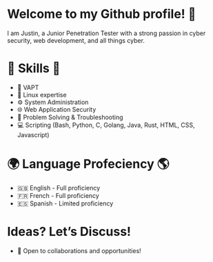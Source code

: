 # Welcome to my Github profile! 👋
I am Justin, a Junior Penetration Tester with a strong passion in cyber security, web development, and all things cyber. 

#  💪 Skills 💪
- 🔐 VAPT
- 🐧 Linux expertise 
- ⚙️ System Administration 
- 🌐 Web Application Security
- 🧩 Problem Solving & Troubleshooting
- 💻 Scripting (Bash, Python, C, Golang, Java, Rust, HTML, CSS, Javascript)

# 🌍 Language Profeciency 🌎
- 🇬🇧 English - Full proficiency 
- 🇫🇷 French - Full proficiency
- 🇪🇸 Spanish - Limited proficiency

# Ideas? Let’s Discuss!
- 🤝 Open to collaborations and opportunities!


